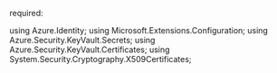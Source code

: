 required:


using Azure.Identity;
using Microsoft.Extensions.Configuration;
using Azure.Security.KeyVault.Secrets;
using Azure.Security.KeyVault.Certificates;
using System.Security.Cryptography.X509Certificates;
